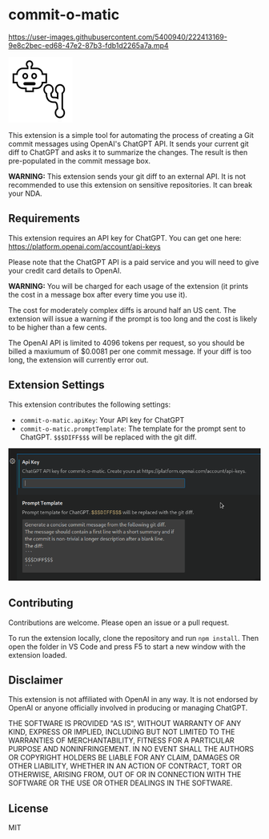 # commit-o-matic



https://user-images.githubusercontent.com/5400940/222413169-9e8c2bec-ed68-47e2-87b3-fdb1d2265a7a.mp4

![Extension logo](./extension-icon.png)


This extension is a simple tool for automating the process of creating a Git commit messages using OpenAI's ChatGPT API. It sends your current git diff to ChatGPT and asks it to summarize the changes. The result is then pre-populated in the commit message box.

**WARNING:** This extension sends your git diff to an external API. It is not recommended to use this extension on sensitive repositories. It can break your NDA. 


## Requirements

This extension requires an API key for ChatGPT. You can get one here: https://platform.openai.com/account/api-keys

Please note that the ChatGPT API is a paid service and you will need to give your credit card details to OpenAI. 

**WARNING:** You will be charged for each usage of the extension (it prints the cost in a message box after every time you use it).

The cost for moderately complex diffs is around half an US cent. The extension will issue a warning if the prompt is too long and the cost is likely to be higher than a few cents.

The OpenAI API is limited to 4096 tokens per request, so you should be billed a maxiumum of $0.0081 per one commit message. If your diff is too long, the extension will currently error out.

## Extension Settings

This extension contributes the following settings:

- `commit-o-matic.apiKey`: Your API key for ChatGPT
- `commit-o-matic.promptTemplate`: The template for the prompt sent to ChatGPT. `$$$DIFF$$$` will be replaced with the git diff.

![Image showcasing the settings](./docs/settings-screenshot.png)

## Contributing

Contributions are welcome. Please open an issue or a pull request.

To run the extension locally, clone the repository and run `npm install`.
Then open the folder in VS Code and press F5 to start a new window with the extension loaded.

## Disclaimer

This extension is not affiliated with OpenAI in any way. It is not endorsed by OpenAI or anyone officially involved in producing or managing ChatGPT.

THE SOFTWARE IS PROVIDED "AS IS", WITHOUT WARRANTY OF ANY KIND, EXPRESS OR IMPLIED, INCLUDING BUT NOT LIMITED TO THE WARRANTIES OF MERCHANTABILITY, FITNESS FOR A PARTICULAR PURPOSE AND NONINFRINGEMENT. IN NO EVENT SHALL THE AUTHORS OR COPYRIGHT HOLDERS BE LIABLE FOR ANY CLAIM, DAMAGES OR OTHER LIABILITY, WHETHER IN AN ACTION OF CONTRACT, TORT OR OTHERWISE, ARISING FROM, OUT OF OR IN CONNECTION WITH THE SOFTWARE OR THE USE OR OTHER DEALINGS IN THE SOFTWARE.


## License

MIT
